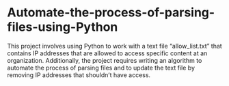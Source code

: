 # Automate-the-process-of-parsing-files-using-Python
This project involves using Python to work with a text file “allow_list.txt” that contains IP addresses that are allowed to access specific content at an organization. Additionally, the project requires writing an algorithm to automate the process of parsing files and to update the text file by removing IP addresses that shouldn’t have access.

